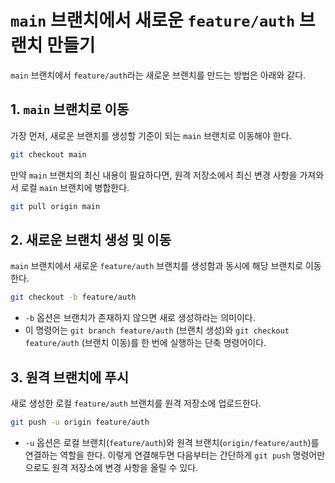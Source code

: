 # `main` 브랜치에서 새로운 `feature/auth` 브랜치 만들기

`main` 브랜치에서 `feature/auth`라는 새로운 브랜치를 만드는 방법은 아래와 같다.

## 1\. `main` 브랜치로 이동

가장 먼저, 새로운 브랜치를 생성할 기준이 되는 `main` 브랜치로 이동해야 한다.

```sh
git checkout main
```

만약 `main` 브랜치의 최신 내용이 필요하다면, 원격 저장소에서 최신 변경 사항을 가져와서 로컬 `main` 브랜치에 병합한다.

```sh
git pull origin main
```

## 2\. 새로운 브랜치 생성 및 이동

`main` 브랜치에서 새로운 `feature/auth` 브랜치를 생성함과 동시에 해당 브랜치로 이동한다.

```sh
git checkout -b feature/auth
```

- `-b` 옵션은 브랜치가 존재하지 않으면 새로 생성하라는 의미이다.
- 이 명령어는 `git branch feature/auth` (브랜치 생성)와 `git checkout feature/auth` (브랜치 이동)를 한 번에 실행하는 단축 명령어이다.

## 3\. 원격 브랜치에 푸시

새로 생성한 로컬 `feature/auth` 브랜치를 원격 저장소에 업로드한다.

```sh
git push -u origin feature/auth
```

- `-u` 옵션은 로컬 브랜치(`feature/auth`)와 원격 브랜치(`origin/feature/auth`)를 연결하는 역할을 한다. 이렇게 연결해두면 다음부터는 간단하게 `git push` 명령어만으로도 원격 저장소에 변경 사항을 올릴 수 있다.
